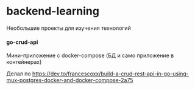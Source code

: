 # backend-learning
Необольшие проекты для изучения технологий

#### go-crud-api
Мини-приложение с docker-compose (БД и само приложение в контейнерах)

Делал по https://dev.to/francescoxx/build-a-crud-rest-api-in-go-using-mux-postgres-docker-and-docker-compose-2a75


